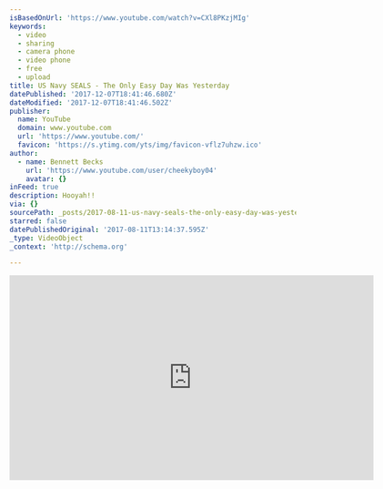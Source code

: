 ```yaml
---
isBasedOnUrl: 'https://www.youtube.com/watch?v=CXl8PKzjMIg'
keywords:
  - video
  - sharing
  - camera phone
  - video phone
  - free
  - upload
title: US Navy SEALS - The Only Easy Day Was Yesterday
datePublished: '2017-12-07T18:41:46.680Z'
dateModified: '2017-12-07T18:41:46.502Z'
publisher:
  name: YouTube
  domain: www.youtube.com
  url: 'https://www.youtube.com/'
  favicon: 'https://s.ytimg.com/yts/img/favicon-vflz7uhzw.ico'
author:
  - name: Bennett Becks
    url: 'https://www.youtube.com/user/cheekyboy04'
    avatar: {}
inFeed: true
description: Hooyah!!
via: {}
sourcePath: _posts/2017-08-11-us-navy-seals-the-only-easy-day-was-yesterday.md
starred: false
datePublishedOriginal: '2017-08-11T13:14:37.595Z'
_type: VideoObject
_context: 'http://schema.org'

---
```

<iframe src="https://cdn.embedly.com/widgets/media.html?src=https%3A%2F%2Fwww.youtube.com%2Fembed%2FCXl8PKzjMIg%3Ffeature%3Doembed&amp;url=http%3A%2F%2Fwww.youtube.com%2Fwatch%3Fv%3DCXl8PKzjMIg&amp;image=https%3A%2F%2Fi.ytimg.com%2Fvi%2FCXl8PKzjMIg%2Fhqdefault.jpg&amp;key=a715cf41cc93453ca338d350cd26f87b&amp;type=text%2Fhtml&amp;schema=youtube" width="640" height="360" scrolling="no" frameborder="0" allowfullscreen="" style=""></iframe>